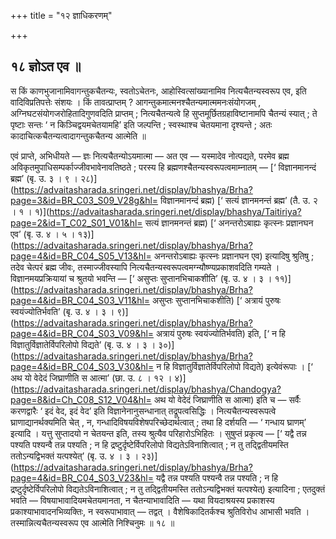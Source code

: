+++
title = "१२ ज्ञाधिकरणम्"

+++

## १८ ज्ञोऽत एव ॥

स किं काणभुजानामिवागन्तुकचैतन्यः, स्वतोऽचेतनः, आहोस्वित्सांख्यानामिव नित्यचैतन्यस्वरूप एव, इति वादिविप्रतिपत्तेः संशयः । किं तावत्प्राप्तम् ? आगन्तुकमात्मनश्चैतन्यमात्ममनःसंयोगजम् , अग्निघटसंयोगजरोहितादिगुणवदिति प्राप्तम् ; नित्यचैतन्यत्वे हि सुप्तमूर्छितग्रहाविष्टानामपि चैतन्यं स्यात् ; ते पृष्टाः सन्तः ‘ न किञ्चिद्वयमचेतयामहि’ इति जल्पन्ति ; स्वस्थाश्च चेतयमाना दृश्यन्ते ; अतः कादाचित्कचैतन्यत्वादागन्तुकचैतन्य आत्मेति ॥

एवं प्राप्ते, अभिधीयते — ज्ञः नित्यचैतन्योऽयमात्मा — अत एव — यस्मादेव नोत्पद्यते, परमेव ब्रह्म अविकृतमुपाधिसम्पर्काज्जीवभावेनावतिष्ठते ; परस्य हि ब्रह्मणश्चैतन्यस्वरूपत्वमाम्नातम् — [‘ विज्ञानमानन्दं ब्रह्म’ (बृ. उ. ३ । ९ । २८)](https://advaitasharada.sringeri.net/display/bhashya/Brha?page=3&id=BR_C03_S09_V28g&hl= विज्ञानमानन्दं ब्रह्म) [‘ सत्यं ज्ञानमनन्तं ब्रह्म’ (तै. उ. २ । १ । १)](https://advaitasharada.sringeri.net/display/bhashya/Taitiriya?page=2&id=T_C02_S01_V01&hl= सत्यं ज्ञानमनन्तं ब्रह्म) [‘ अनन्तरोऽबाह्यः कृत्स्नः प्रज्ञानघन एव’ (बृ. उ. ४ । ५ । १३)](https://advaitasharada.sringeri.net/display/bhashya/Brha?page=4&id=BR_C04_S05_V13&hl= अनन्तरोऽबाह्यः कृत्स्नः प्रज्ञानघन एव) इत्यादिषु श्रुतिषु ; तदेव चेत्परं ब्रह्म जीवः, तस्माज्जीवस्यापि नित्यचैतन्यस्वरूपत्वमग्न्यौष्ण्यप्रकाशवदिति गम्यते । विज्ञानमयप्रक्रियायां च श्रुतयो भवन्ति — [‘ असुप्तः सुप्तानभिचाकशीति’ (बृ. उ. ४ । ३ । ११)](https://advaitasharada.sringeri.net/display/bhashya/Brha?page=4&id=BR_C04_S03_V11&hl= असुप्तः सुप्तानभिचाकशीति) [‘ अत्रायं पुरुषः स्वयंज्योतिर्भवति’ (बृ. उ. ४ । ३ । ९)](https://advaitasharada.sringeri.net/display/bhashya/Brha?page=4&id=BR_C04_S03_V09&hl= अत्रायं पुरुषः स्वयंज्योतिर्भवति) इति, [‘ न हि विज्ञातुर्विज्ञातेर्विपरिलोपो विद्यते’ (बृ. उ. ४ । ३ । ३०)](https://advaitasharada.sringeri.net/display/bhashya/Brha?page=4&id=BR_C04_S03_V30&hl= न हि विज्ञातुर्विज्ञातेर्विपरिलोपो विद्यते) इत्येवंरूपाः । [‘ अथ यो वेदेदं जिघ्राणीति स आत्मा’ (छा. उ. ८ । १२ । ४)](https://advaitasharada.sringeri.net/display/bhashya/Chandogya?page=8&id=Ch_C08_S12_V04&hl= अथ यो वेदेदं जिघ्राणीति स आत्मा) इति च — सर्वैः करणद्वारैः ‘ इदं वेद, इदं वेद’ इति विज्ञानेनानुसन्धानात् तद्रूपत्वसिद्धिः । नित्यचैतन्यस्वरूपत्वे घ्राणाद्यानर्थक्यमिति चेत् , न, गन्धादिविषयविशेषपरिच्छेदार्थत्वात् ; तथा हि दर्शयति — ‘ गन्धाय घ्राणम्’ इत्यादि । यत्तु सुप्तादयो न चेतयन्त इति, तस्य श्रुत्यैव परिहारोऽभिहितः । सुषुप्तं प्रकृत्य — [‘ यद्वै तन्न पश्यति पश्यन्वै तन्न पश्यति ; न हि द्रष्टुर्दृष्टेर्विपरिलोपो विद्यतेऽविनाशित्वात् ; न तु तद्द्वितीयमस्ति ततोऽन्यद्विभक्तं यत्पश्येत्’ (बृ. उ. ४ । ३ । २३)](https://advaitasharada.sringeri.net/display/bhashya/Brha?page=4&id=BR_C04_S03_V23&hl= यद्वै तन्न पश्यति पश्यन्वै तन्न पश्यति ; न हि द्रष्टुर्दृष्टेर्विपरिलोपो विद्यतेऽविनाशित्वात् ; न तु तद्द्वितीयमस्ति ततोऽन्यद्विभक्तं यत्पश्येत्) इत्यादिना ; एतदुक्तं भवति — विषयाभावादियमचेतयमानता, न चैतन्याभावादिति — यथा वियदाश्रयस्य प्रकाशस्य प्रकाश्याभावादनभिव्यक्तिः, न स्वरूपाभावात् — तद्वत् । वैशेषिकादितर्कश्च श्रुतिविरोध आभासी भवति । तस्मान्नित्यचैतन्यस्वरूप एव आत्मेति निश्चिनुमः ॥ १८ ॥
